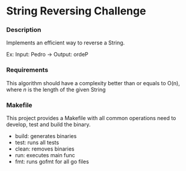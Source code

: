 # String Reversing Challenge


### Description

Implements an efficient way to reverse a String.

Ex:  Input: Pedro -> Output: ordeP


### Requirements

This algorithm should have a complexity better than or equals to O(n), 
where _n_ is the length of the given String


### Makefile

This project provides a Makefile with all common operations need to develop, 
test and build the binary.

* build: generates binaries
* test: runs all tests
* clean: removes binaries
* run: executes main func
* fmt: runs gofmt for all go files
